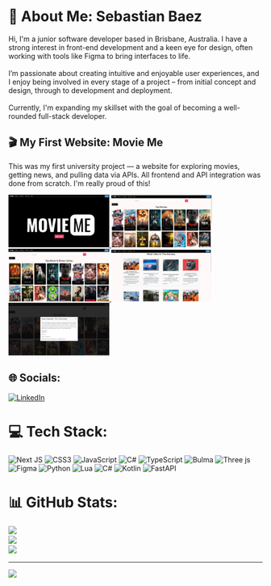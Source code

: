 # 💫 About Me: Sebastian Baez 
Hi, I'm a junior software developer based in Brisbane, Australia. I have a strong interest in front-end development and a keen eye for design, often working with tools like Figma to bring interfaces to life.<br><br>I’m passionate about creating intuitive and enjoyable user experiences, and I enjoy being involved in every stage of a project – from initial concept and design, through to development and deployment.<br><br>Currently, I'm expanding my skillset with the goal of becoming a well-rounded full-stack developer.


<h2>🎬 My First Website: Movie Me</h2>

<p>This was my first university project — a website for exploring movies, getting news, and pulling data via APIs. All frontend and API integration was done from scratch. I'm really proud of this!</p>

<!-- Trigger image to open full view -->
<a href="screenshots/movie1.png" target="_blank">
  <img src="screenshots/movie1.png" width="200" />
</a>
<a href="screenshots/movie2.png" target="_blank">
  <img src="screenshots/movie2.png" width="200" />
</a>
<a href="screenshots/movie3.png" target="_blank">
  <img src="screenshots/movie3.png" width="200" />
</a>
<a href="screenshots/movie4.png" target="_blank">
  <img src="screenshots/movie4.png" width="200" />
</a>
<a href="screenshots/movie5.png" target="_blank">
  <img src="screenshots/movie5.png" width="200" />
</a>

## 🌐 Socials:
[![LinkedIn](https://img.shields.io/badge/LinkedIn-%230077B5.svg?logo=linkedin&logoColor=white)](https://www.linkedin.com/in/sebaezn/)

# 💻 Tech Stack:
![Next JS](https://img.shields.io/badge/Next-black?style=for-the-badge&logo=next.js&logoColor=white) ![CSS3](https://img.shields.io/badge/css3-%231572B6.svg?style=for-the-badge&logo=css3&logoColor=white) ![JavaScript](https://img.shields.io/badge/javascript-%23323330.svg?style=for-the-badge&logo=javascript&logoColor=%23F7DF1E) ![C#](https://img.shields.io/badge/c%23-%23239120.svg?style=for-the-badge&logo=csharp&logoColor=white) ![TypeScript](https://img.shields.io/badge/typescript-%23007ACC.svg?style=for-the-badge&logo=typescript&logoColor=white) ![Bulma](https://img.shields.io/badge/bulma-00D0B1?style=for-the-badge&logo=bulma&logoColor=white) ![Three js](https://img.shields.io/badge/threejs-black?style=for-the-badge&logo=three.js&logoColor=white) ![Figma](https://img.shields.io/badge/figma-%23F24E1E.svg?style=for-the-badge&logo=figma&logoColor=white) ![Python](https://img.shields.io/badge/python-3670A0?style=for-the-badge&logo=python&logoColor=ffdd54) ![Lua](https://img.shields.io/badge/lua-%232C2D72.svg?style=for-the-badge&logo=lua&logoColor=white) ![C#](https://img.shields.io/badge/c%23-%23239120.svg?style=for-the-badge&logo=csharp&logoColor=white) ![Kotlin](https://img.shields.io/badge/kotlin-%237F52FF.svg?style=for-the-badge&logo=kotlin&logoColor=white) ![FastAPI](https://img.shields.io/badge/FastAPI-005571?style=for-the-badge&logo=fastapi)

# 📊 GitHub Stats:
![](https://github-readme-stats.vercel.app/api?username=sebaezn&theme=default&hide_border=false&include_all_commits=true&count_private=true)<br/>
![](https://nirzak-streak-stats.vercel.app/?user=sebaezn&theme=default&hide_border=false)<br/>
![](https://github-readme-stats.vercel.app/api/top-langs/?username=sebaezn&theme=default&hide_border=false&include_all_commits=true&count_private=true&layout=compact)

---
[![](https://visitcount.itsvg.in/api?id=sebaezn&icon=6&color=3)](https://visitcount.itsvg.in)

<!-- Proudly created with GPRM ( https://gprm.itsvg.in ) -->
